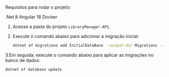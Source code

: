 Requisitos para rodar o projeto:

.Net 8
Angular 18
Docker

1. Acesse a pasta do projeto `LibraryManager.API`.

2. Execute o comando abaixo para adicionar a migração inicial:

   ```bash
   dotnet ef migrations add InitialDataBase --output-dir Migrations --project ../LibraryManager.Infrastructure/LibraryManager.Infrastructure.csproj --context LibraryContext --startup-project LibraryManager.API.csproj -v

3.Em seguida, execute o comando abaixo para aplicar as migrações no banco de dados:

   ```bash
   dotnet ef database update
